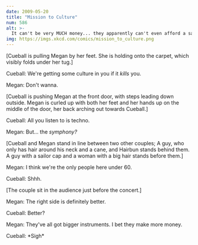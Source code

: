 ```yaml
---
date: 2009-05-20
title: "Mission to Culture"
num: 586
alt: >-
  It can't be very MUCH money... they apparently can't even afford a sampler. I mean, with a little remixing, some of this could be kinda good!
img: https://imgs.xkcd.com/comics/mission_to_culture.png
---
```

[Cueball is pulling Megan by her feet. She is holding onto the carpet, which visibly folds under her tug.]

Cueball: We're getting some culture in you if it *kills* you.

Megan: Don't wanna.

[Cueball is pushing Megan at the front door, with steps leading down outside. Megan is curled up with both her feet and her hands up on the middle of the door, her back arching out towards Cueball.]

Cueball: All you listen to is techno.

Megan: But... the *symphony?*

[Cueball and Megan stand in line between two other couples; A guy, who only has hair around his neck and a cane, and Hairbun stands behind them. A guy with a sailor cap and a woman with a big hair stands before them.]

Megan: I think we're the only people here under 60.

Cueball: Shhh.

[The couple sit in the audience just before the concert.]

Megan: The right side is definitely better.

Cueball: Better?

Megan: They've all got bigger instruments. I bet they make more money.

Cueball: \*Sigh\*
